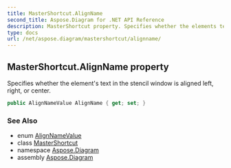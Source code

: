 ```yaml
---
title: MasterShortcut.AlignName
second_title: Aspose.Diagram for .NET API Reference
description: MasterShortcut property. Specifies whether the elements text in the stencil window is aligned left right or center
type: docs
url: /net/aspose.diagram/mastershortcut/alignname/
---
```

## MasterShortcut.AlignName property

Specifies whether the element's text in the stencil window is aligned left, right, or center.

```csharp
public AlignNameValue AlignName { get; set; }
```

### See Also

* enum [AlignNameValue](../../alignnamevalue/)
* class [MasterShortcut](../)
* namespace [Aspose.Diagram](../../mastershortcut/)
* assembly [Aspose.Diagram](../../../)


